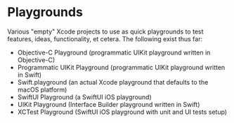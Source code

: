 # Playgrounds

Various "empty" Xcode projects to use as quick playgrounds to test features, ideas, functionality, et cetera.  The following exist thus far:

* Objective-C Playground (programmatic UIKit playground written in Objective-C)
* Programmatic UIKit Playground (programmatic UIKit playground written in Swift)
* Swift.playground (an actual Xcode playground that defaults to the macOS platform)
* SwiftUI Playground (a SwiftUI iOS playground)
* UIKit Playground (Interface Builder playground written in Swift)
* XCTest Playground (SwiftUI iOS playground with unit and UI tests setup)
